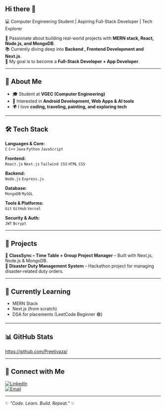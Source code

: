 ## Hi there 👋
💻 Computer Engineering Student | Aspiring Full-Stack Developer | Tech Explorer

🌟 Passionate about building real-world projects with **MERN stack, React, Node.js, and MongoDB**.  
📚 Currently diving deep into **Backend , Frontend Development and Next.js**.  
🎯 My goal is to become a **Full-Stack Developer + App Developer**.  

---

## 🚀 About Me  
- 🎓 Student at **VGEC (Computer Engineering)**    
- 📱 Interested in **Android Development, Web Apps & AI tools**  
- 🌍 I love **coding, traveling, painting, and exploring tech**  

---

## 🛠️ Tech Stack  

**Languages & Core:**  
`C` `C++` `Java` `Python` `JavaScript`

**Frontend:**  
`React.js` `Next.js` `Tailwind CSS` `HTML` `CSS`

**Backend:**  
`Node.js` `Express.js`

**Database:**  
`MongoDB` `MySQL`

**Tools & Platforms:**  
`Git` `GitHub` `Vercel` 

**Security & Auth:**  
`JWT` `Bcrypt` 

---

## 📌 Projects    
🔹 **ClassSync – Time Table + Group Project Manager** – Built with Next.js, Node.js & MongoDB.  
🔹 **Disaster Duty Management System** – Hackathon project for managing disaster-related duty orders.  


---

## 🌱 Currently Learning  
- MERN Stack
- Next.js (from scratch)  
- DSA for placements (LeetCode Beginner 🟢)  

---

## 📊 GitHub Stats  
https://github.com/Preetivaza/

---

## 🔗 Connect with Me  

[![LinkedIn](https://img.shields.io/badge/LinkedIn-PreetiVaza-blue?style=flat&logo=linkedin)](https://www.linkedin.com/)  
[![Email](https://img.shields.io/badge/Email-preetivaza@example.com-red?style=flat&logo=gmail)](mailto:preetivaza@example.com)  

---
✨ _“Code. Learn. Build. Repeat.”_ ✨

